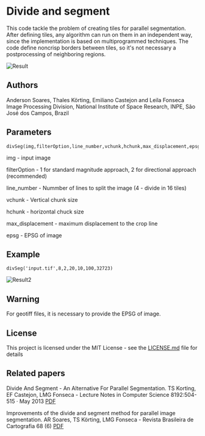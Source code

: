 # Divide and segment

This code tackle the problem of creating tiles for parallel segmentation. After defining tiles, any algorithm can run on them in an independent way, since the
implementation is based on multiprogrammed techniques. The code define noncrisp borders between tiles, so it's not necessary a postprocessing of neighboring regions.

![Result](https://user-images.githubusercontent.com/9437194/32062553-923b2e12-ba53-11e7-917b-af7c049b8813.jpg)

## Authors
Anderson Soares, Thales Körting, Emiliano Castejon and Leila Fonseca
Image Processing Division, National Institute of Space Research, INPE, São José dos Campos, Brazil

## Parameters

```
divSeg(img,filterOption,line_number,vchunk,hchunk,max_displacement,epsg)
```

img              - input image 

filterOption     - 1 for standard magnitude approach, 2 for directional approach (recommended)

line_number      - Nummber of lines to split the image (4 - divide in 16 tiles)

vchunk           - Vertical chunk size

hchunk           - horizontal chuck size

max_displacement - maximum displacement to the crop line

epsg             - EPSG of image

## Example
```
divSeg('input.tif',8,2,20,10,100,32723)
```


![Result2](https://user-images.githubusercontent.com/9437194/32062558-949526d6-ba53-11e7-9ca1-f5fed93941e6.jpg)


## Warning

For geotiff files, it is necessary to provide the EPSG of image.


## License

This project is licensed under the MIT License - see the [LICENSE.md](LICENSE) file for details

## Related papers
Divide And Segment - An Alternative For Parallel Segmentation. TS Korting, EF Castejon, LMG Fonseca - Lecture Notes in Computer Science 8192:504-515 · May 2013 [PDF](https://www.researchgate.net/publication/265794792_The_Divide_and_Segment_Method_for_Parallel_Image_Segmentation)

Improvements of the divide and segment method for parallel image segmentation. AR Soares, TS Körting, LMG Fonseca - Revista Brasileira de Cartografia 68 (6) [PDF](http://www.lsie.unb.br/rbc/index.php/rbc/article/viewFile/1602/996)
